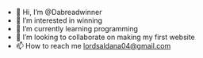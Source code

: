 - 👋 Hi, I’m @Dabreadwinner
- 👀 I’m interested in winning
- 🌱 I’m currently learning programming
- 💞️ I’m looking to collaborate on making my first website
- 📫 How to reach me lordsaldana04@gmail.com

<!---
Dabreadwinner/Dabreadwinner is a ✨ special ✨ repository because its `README.md` (this file) appears on your GitHub profile.
You can click the Preview link to take a look at your changes.
--->
